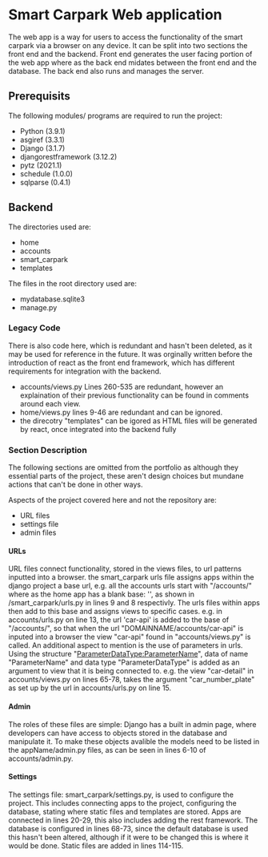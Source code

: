 # Smart Carpark Web application
The web app is a way for users to access the functionality of the smart carpark via a browser on any device. It can be split into two sections the front end and the backend. Front end generates the user facing portion of the web app where as the back end midates between the front end and the database. The back end also runs and manages the server. 

## Prerequisits
The following modules/ programs are required to run the project:
* Python (3.9.1)
* asgiref (3.3.1)
* Django (3.1.7)
* djangorestframework (3.12.2)
* pytz (2021.1)
* schedule (1.0.0)
* sqlparse (0.4.1) 

## Backend 
The directories used are:
* home
* accounts
* smart_carpark
* templates

The files in the root directory used are:
* mydatabase.sqlite3
* manage.py 

### Legacy Code
There is also code here, which is redundant and hasn't been deleted, as it may be used for reference in the future. It was orginally written before the introduction of react as the front end framework, which has different requirements for integration with the backend.

* accounts/views.py Lines 260-535 are redundant, however an explaination of their previous functionality can be found in comments around each view.
* home/views.py lines 9-46 are redundant and can be ignored. 
* the direcotry "templates" can be igored as HTML files will be generated by react, once integrated into the backend fully

### Section Description
The following sections are omitted from the portfolio as although they essential parts of the project, these aren't design choices but mundane actions that can't be done in other ways.

Aspects of the project covered here and not the repository are:
* URL files
* settings file
* admin files


#### URLs
URL files connect functionality, stored in the views files, to url patterns inputted into a browser. the smart_carpark urls file  assigns apps within the django project a base url, e.g. all the accounts urls start with "/accounts/" where as the home app has a blank base: '', as shown in /smart_carpark/urls.py in lines 9 and 8 respectivly. The urls files within apps then add to this base and assigns views to specific cases. e.g. in accounts/urls.py on line 13, the url 'car-api' is added to the base of "/accounts/", so that when the url "DOMAINNAME/accounts/car-api" is inputed into a browser the view "car-api" found in "accounts/views.py" is called. An additional aspect to mention is the use of parameters in urls. Using the structure "<ParameterDataType:ParameterName>", data of name "ParameterName" and data type "ParameterDataType" is added as an argument to view that it is being connected to. e.g. the view "car-detail" in accounts/views.py on lines 65-78, takes the argument "car_number_plate" as set up by the url in accounts/urls.py on line 15.

#### Admin
The roles of these files are simple: Django has a built in admin page, where developers can have access to objects stored in the database and manipulate it. To make these objects avalible the models need to be listed in the appName/admin.py files, as can be seen in lines 6-10 of accounts/admin.py. 

#### Settings 
The settings file: smart_carpark/settings.py, is used to configure the project. This includes connecting apps to the project, configuring the database, stating where static files and templates are stored. Apps are connected in lines 20-29, this also includes adding the rest framework. The database is configured in lines 68-73, since the default database is used this hasn't been altered, although if it were to be changed this is where it would be done. Static files are added in lines 114-115. 

